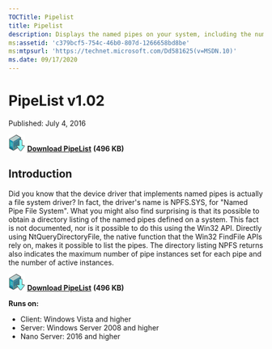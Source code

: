 ```yaml
--- 
TOCTitle: Pipelist
title: Pipelist
description: Displays the named pipes on your system, including the number of maximum instances and active instances for each pipe.
ms:assetid: 'c379bcf5-754c-46b0-807d-1266658bd8be'
ms:mtpsurl: 'https://technet.microsoft.com/Dd581625(v=MSDN.10)'
ms.date: 09/17/2020
---
```


PipeList v1.02
==============

Published: July 4, 2016

[![Download](media/shared/Download_sm.png)](https://download.sysinternals.com/files/PipeList.zip) [**Download PipeList**](https://download.sysinternals.com/files/PipeList.zip) **(496 KB)**


## Introduction 

Did you know that the device driver that implements named pipes is
actually a file system driver? In fact, the driver's name is NPFS.SYS,
for "Named Pipe File System". What you might also find surprising is
that its possible to obtain a directory listing of the named pipes
defined on a system. This fact is not documented, nor is it possible to
do this using the Win32 API. Directly using NtQueryDirectoryFile, the
native function that the Win32 FindFile APIs rely on, makes it possible
to list the pipes. The directory listing NPFS returns also indicates the
maximum number of pipe instances set for each pipe and the number of
active instances.

[![Download](media/shared/Download_sm.png)](https://download.sysinternals.com/files/PipeList.zip) [**Download PipeList**](https://download.sysinternals.com/files/PipeList.zip) **(496 KB)**

**Runs on:**

-   Client: Windows Vista and higher
-   Server: Windows Server 2008 and higher
-   Nano Server: 2016 and higher
